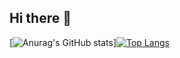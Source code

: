 ## Hi there 👋
[![Anurag's GitHub stats](https://github-readme-stats.vercel.app/api?username=DIYlxz)][![Top Langs](https://github-readme-stats.vercel.app/api/top-langs/?username=DIYlxz&layout=compact)](https://github.com/anuraghazra/github-readme-stats)  
<!--
**DIYlxz/DIYlxz** is a ✨ _special_ ✨ repository because its `README.md` (this file) appears on your GitHub profile.

Here are some ideas to get you started:

- 🔭 I’m currently working on ...
- 🌱 I’m currently learning ...
- 👯 I’m looking to collaborate on ...
- 🤔 I’m looking for help with ...
- 💬 Ask me about ...
- 📫 How to reach me: ...
- 😄 Pronouns: ...
- ⚡ Fun fact: ...
-->

